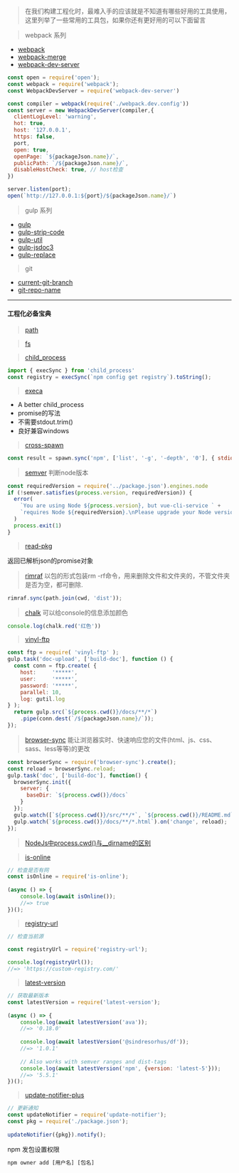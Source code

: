 > 在我们构建工程化时，最难入手的应该就是不知道有哪些好用的工具使用，这里列举了一些常用的工具包，如果你还有更好用的可以下面留言

> webpack 系列

- [webpack](https://www.npmjs.com/package/webpack)
- [webpack-merge](https://www.npmjs.com/package/webpack-merge)
- [webpack-dev-server](https://www.npmjs.com/package/webpack-dev-server)

```js
const open = require('open');
const webpack = require('webpack');
const WebpackDevServer = require('webpack-dev-server') 

const compiler = webpack(require('./webpack.dev.config'))
const server = new WebpackDevServer(compiler,{
  clientLogLevel: 'warning',
  hot: true,
  host: '127.0.0.1',
  https: false,
  port,
  open: true,
  openPage: `${packageJson.name}/`,
  publicPath: `/${packageJson.name}/`,
  disableHostCheck: true, // host检查
})

server.listen(port);
open(`http://127.0.0.1:${port}/${packageJson.name}/`)
```

> gulp 系列

- [gulp](https://www.npmjs.com/package/gulp)
- [gulp-strip-code](https://www.npmjs.com/package/gulp-strip-code)
- [gulp-util](https://www.npmjs.com/package/gulp-util)
- [gulp-jsdoc3](https://www.npmjs.com/package/gulp-jsdoc3)
- [gulp-replace](https://www.npmjs.com/package/gulp-replace)

> git 

- [current-git-branch](https://www.npmjs.com/package/current-git-branch)
- [git-repo-name](https://www.npmjs.com/package/git-repo-name)

---
#### 工程化必备宝典

> [path](https://www.npmjs.com/package/path)

> [fs](https://www.npmjs.com/package/fs)

> [child_process](https://www.npmjs.com/package/child_process)

```js
import { execSync } from 'child_process'
const registry = execSync(`npm config get registry`).toString();
```

>  [execa](https://www.npmjs.com/package/execa)

- A better child_process
- promise的写法
- 不需要stdout.trim()
- 良好兼容windows

> [cross-spawn](https://www.npmjs.com/package/cross-spawn)

```js
const result = spawn.sync('npm', ['list', '-g', '-depth', '0'], { stdio: 'inherit' });
```

> [semver](https://www.npmjs.com/package/semver)  判断node版本

```js
const requiredVersion = require('../package.json').engines.node
if (!semver.satisfies(process.version, requiredVersion)) {
  error(
    `You are using Node ${process.version}, but vue-cli-service ` +
    `requires Node ${requiredVersion}.\nPlease upgrade your Node version.`
  )
  process.exit(1)
}
```
> [read-pkg](https://www.npmjs.com/package/read-pkg)

返回已解析json的promise对象

> [rimraf](https://www.npmjs.com/package/rimraf)
 以包的形式包装rm -rf命令，用来删除文件和文件夹的，不管文件夹是否为空，都可删除.

```js
rimraf.sync(path.join(cwd, 'dist'));
```

> [chalk](https://www.npmjs.com/package/chalk) 
可以给console的信息添加颜色

```js
console.log(chalk.red('红色'))
```

> [vinyl-ftp](https://www.npmjs.com/package/vinyl-ftp)

```js
const ftp = require( 'vinyl-ftp' );
gulp.task('doc-upload', ['build-doc'], function () {
  const conn = ftp.create( {
    host:     '*****',
    user:     '*****',
    password: '*****',
    parallel: 10,
    log: gutil.log
} );
  return gulp.src(`${process.cwd()}/docs/**/*`)
    .pipe(conn.dest(`/${packageJson.name}/`));
});
```

> [browser-sync](https://www.npmjs.com/package/browser-sync) 能让浏览器实时、快速响应您的文件(html、js、css、sass、less等等)的更改

```js
const browserSync = require('browser-sync').create();
const reload = browserSync.reload;
gulp.task('doc', ['build-doc'], function() {
  browserSync.init({
    server: {
      baseDir: `${process.cwd()}/docs`
    }
  });
  gulp.watch([`${process.cwd()}/src/**/*`, `${process.cwd()}/README.md`], ['build-doc']);
  gulp.watch(`${process.cwd()}/docs/**/*.html`).on('change', reload);
});
```

> [NodeJs中process.cwd()与__dirname的区别](https://www.cnblogs.com/tim100/p/6590733.html)

> [is-online](https://www.npmjs.com/package/is-online)

```js
// 检查是否有网
const isOnline = require('is-online');
 
(async () => {
    console.log(await isOnline());
    //=> true
})();
```
> [registry-url](https://www.npmjs.com/package/registry-url)

```js 
// 检查当前源

const registryUrl = require('registry-url');
 
console.log(registryUrl());
//=> 'https://custom-registry.com/'
```

> [latest-version](https://www.npmjs.com/package/latest-version) 

```js
// 获取最新版本
const latestVersion = require('latest-version');
 
(async () => {
    console.log(await latestVersion('ava'));
    //=> '0.18.0'
 
    console.log(await latestVersion('@sindresorhus/df'));
    //=> '1.0.1'
 
    // Also works with semver ranges and dist-tags
    console.log(await latestVersion('npm', {version: 'latest-5'}));
    //=> '5.5.1'
})();
```

> [update-notifier-plus](https://www.npmjs.com/package/update-notifier-plus)

```js
// 更新通知
const updateNotifier = require('update-notifier');
const pkg = require('./package.json');
 
updateNotifier({pkg}).notify();
```

npm 发包设置权限

```js
npm owner add [用户名] [包名]
```

